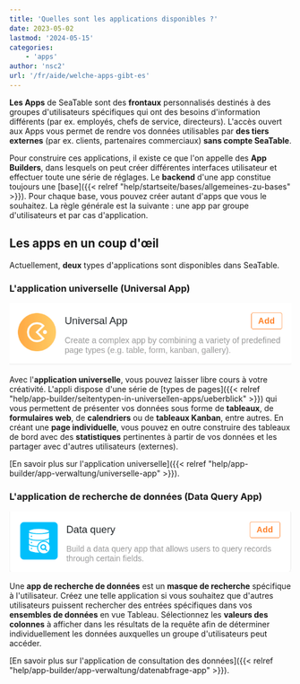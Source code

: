 ```yaml
---
title: 'Quelles sont les applications disponibles ?'
date: 2023-05-02
lastmod: '2024-05-15'
categories:
    - 'apps'
author: 'nsc2'
url: '/fr/aide/welche-apps-gibt-es'
---
```


**Les Apps** de SeaTable sont des **frontaux** personnalisés destinés à des groupes d'utilisateurs spécifiques qui ont des besoins d'information différents (par ex. employés, chefs de service, directeurs). L'accès ouvert aux Apps vous permet de rendre vos données utilisables par **des tiers externes** (par ex. clients, partenaires commerciaux) **sans compte SeaTable**.

Pour construire ces applications, il existe ce que l'on appelle des **App Builders**, dans lesquels on peut créer différentes interfaces utilisateur et effectuer toute une série de réglages. Le **backend** d'une app constitue toujours une [base]({{< relref "help/startseite/bases/allgemeines-zu-bases" >}}). Pour chaque base, vous pouvez créer autant d'apps que vous le souhaitez. La règle générale est la suivante : une app par groupe d'utilisateurs et par cas d'application.

## Les apps en un coup d'œil

Actuellement, **deux** types d'applications sont disponibles dans SeaTable.

### L'application universelle (Universal App)

![L'application universelle](images/universal-app-preview.png)

Avec l'**application universelle**, vous pouvez laisser libre cours à votre créativité. L'appli dispose d'une série de [types de pages]({{< relref "help/app-builder/seitentypen-in-universellen-apps/ueberblick" >}}) qui vous permettent de présenter vos données sous forme de **tableaux**, de **formulaires web**, de **calendriers** ou de **tableaux Kanban**, entre autres. En créant une **page individuelle**, vous pouvez en outre construire des tableaux de bord avec des **statistiques** pertinentes à partir de vos données et les partager avec d'autres utilisateurs (externes).

[En savoir plus sur l'application universelle]({{< relref "help/app-builder/app-verwaltung/universelle-app" >}}).

### L'application de recherche de données (Data Query App)

![L'application de consultation des données](images/data-query-app-preview.png)

Une **app de recherche de données** est un **masque de recherche** spécifique à l'utilisateur. Créez une telle application si vous souhaitez que d'autres utilisateurs puissent rechercher des entrées spécifiques dans vos **ensembles de données** en vue Tableau. Sélectionnez les **valeurs des colonnes** à afficher dans les résultats de la requête afin de déterminer individuellement les données auxquelles un groupe d'utilisateurs peut accéder.

[En savoir plus sur l'application de consultation des données]({{< relref "help/app-builder/app-verwaltung/datenabfrage-app" >}}).
